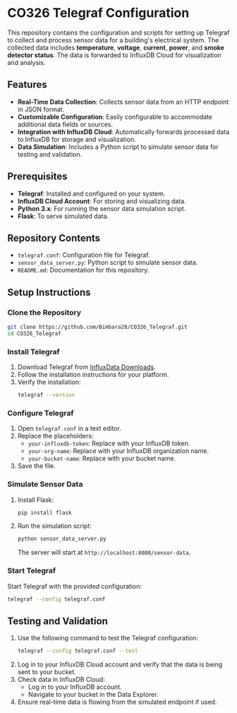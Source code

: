 # CO326 Telegraf Configuration

This repository contains the configuration and scripts for setting up Telegraf to collect and process sensor data for a building's electrical system. The collected data includes **temperature**, **voltage**, **current**, **power**, and **smoke detector status**. The data is forwarded to InfluxDB Cloud for visualization and analysis.

## Features
- **Real-Time Data Collection**: Collects sensor data from an HTTP endpoint in JSON format.
- **Customizable Configuration**: Easily configurable to accommodate additional data fields or sources.
- **Integration with InfluxDB Cloud**: Automatically forwards processed data to InfluxDB for storage and visualization.
- **Data Simulation**: Includes a Python script to simulate sensor data for testing and validation.

## Prerequisites
- **Telegraf**: Installed and configured on your system.
- **InfluxDB Cloud Account**: For storing and visualizing data.
- **Python 3.x**: For running the sensor data simulation script.
- **Flask**: To serve simulated data.

## Repository Contents
- `telegraf.conf`: Configuration file for Telegraf.
- `sensor_data_server.py`: Python script to simulate sensor data.
- `README.md`: Documentation for this repository.

## Setup Instructions

### Clone the Repository
```bash
git clone https://github.com/Bimbara28/CO326_Telegraf.git
cd CO326_Telegraf
```

### Install Telegraf
1. Download Telegraf from [InfluxData Downloads](https://portal.influxdata.com/downloads/).
2. Follow the installation instructions for your platform.
3. Verify the installation:
   ```bash
   telegraf --version
   ```

### Configure Telegraf
1. Open `telegraf.conf` in a text editor.
2. Replace the placeholders:
   - `your-influxdb-token`: Replace with your InfluxDB token.
   - `your-org-name`: Replace with your InfluxDB organization name.
   - `your-bucket-name`: Replace with your bucket name.
3. Save the file.

### Simulate Sensor Data
1. Install Flask:
   ```bash
   pip install flask
   ```
2. Run the simulation script:
   ```bash
   python sensor_data_server.py
   ```
   The server will start at `http://localhost:8080/sensor-data`.

### Start Telegraf
Start Telegraf with the provided configuration:
```bash
telegraf --config telegraf.conf
```

## Testing and Validation
1. Use the following command to test the Telegraf configuration:
   ```bash
   telegraf --config telegraf.conf --test
   ```
2. Log in to your InfluxDB Cloud account and verify that the data is being sent to your bucket.
2. Check data in InfluxDB Cloud:
   - Log in to your InfluxDB account.
   - Navigate to your bucket in the Data Explorer.
3. Ensure real-time data is flowing from the simulated endpoint if used.


